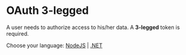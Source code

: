 # OAuth 3-legged

A user needs to authorize access to his/her data. A **3-legged** token is required.

Choose your language: [NodeJS](oauth/3legged/nodejs) | [.NET](oauth/3legged/net)